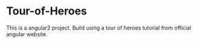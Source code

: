 # Tour-of-Heroes
This is a angular2 project. Build using a tour of heroes tutorial from official angular website.
